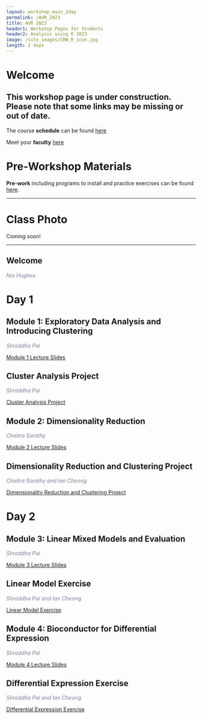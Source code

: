```yaml
---
layout: workshop_main_2day
permalink: /AUR_2023
title: AUR 2023
header1: Workshop Pages for Students
header2: Analysis using R 2023
image: /site_images/CBW_R_icon.jpg
length: 2 days
---
```


# Welcome <a id="welcome"></a>

## This workshop page is under construction. Please note that some links may be missing or out of date.

The course **schedule** can be found [here](https://bioinformaticsdotca.github.io/AUR_2023_schedule)

Meet your **faculty** [here]() 

# Pre-Workshop Materials <a id="preworkshop"></a>

**Pre-work** including programs to install and practice exercises can be found [here](https://forms.gle/6Kq7bfMisjoJmjtN7). 

***

# Class Photo

Coming soon!

***

## Welcome

*<font color="#827e9c">Nia Hughes</font>*  

# Day 1 <a id="day1"></a>

## Module 1: Exploratory Data Analysis and Introducing Clustering
 
*<font color="#827e9c">Shraddha Pai</font>*  

[Module 1 Lecture Slides]()  

## Cluster Analysis Project

*<font color="#827e9c">Shraddha Pai</font>*  

[Cluster Analysis Project]()  

## Module 2: Dimensionality Reduction
 
*<font color="#827e9c">Chaitra Sarathy</font>*  

[Module 2 Lecture Slides]()  

## Dimensionality Reduction and Clustering Project

*<font color="#827e9c">Chaitra Sarathy and Ian Cheong</font>*  

[Dimensionality Reduction and Clustering Project]() 

# Day 2 <a id="day2"></a>

## Module 3: Linear Mixed Models and Evaluation

*<font color="#827e9c">Shraddha Pai</font>*  

[Module 3 Lecture Slides]()  

## Linear Model Exercise

*<font color="#827e9c">Shraddha Pai and Ian Cheong</font>*  

[Linear Model Exercise]()  

## Module 4: Bioconductor for Differential Expression

 *<font color="#827e9c">Shraddha Pai</font>*
 
[Module 4 Lecture Slides]()

## Differential Expression Exercise

*<font color="#827e9c">Shraddha Pai and Ian Cheong</font>*  

[Differential Expression Exercise]()  
